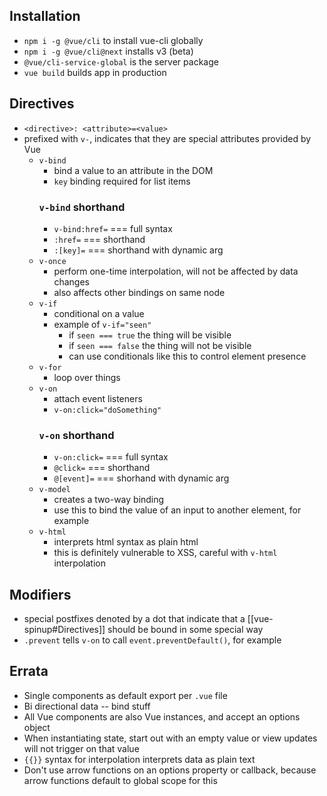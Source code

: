 ## Installation
- `npm i -g @vue/cli` to install vue-cli globally
- `npm i -g @vue/cli@next` installs v3 (beta)
- `@vue/cli-service-global` is the server package
- `vue build` builds app in production

## Directives
- `<directive>: <attribute>=<value>`
- prefixed with `v-`, indicates that they are special attributes provided by Vue
	- `v-bind`
		- bind a value to an attribute in the DOM
		- `key` binding required for list items
		### `v-bind` shorthand
		- `v-bind:href=` === full syntax
		- `:href=` === shorthand
		- `:[key]=` === shorthand with dynamic arg
	- `v-once`
		- perform one-time interpolation, will not be affected by data changes
		- also affects other bindings on same node
	- `v-if`
		- conditional on a value
		- example of `v-if="seen"`
			- if `seen === true` the thing will be visible
			- if `seen === false` the thing will not be visible
			- can use conditionals like this to control element presence
	- `v-for`
		- loop over things
	- `v-on`
		- attach event listeners
		- `v-on:click="doSomething"`
		### `v-on` shorthand
		- `v-on:click=` === full syntax
		- `@click=` === shorthand
		- `@[event]=` === shorhand with dynamic arg
	- `v-model`
		- creates a two-way binding
		- use this to bind the value of an input to another element, for example
	- `v-html`
		- interprets html syntax as plain html
		- this is definitely vulnerable to XSS, careful with `v-html` interpolation

## Modifiers

- special postfixes denoted by a dot that indicate that a [[vue-spinup#Directives]] should be bound in some special way
- `.prevent` tells `v-on` to call `event.preventDefault()`, for example

## Errata

- Single components as default export per `.vue` file
- Bi directional data -- bind stuff
- All Vue components are also Vue instances, and accept an options object
- When instantiating state, start out with an empty value or view updates will not trigger on that value
- `{{}}` syntax for interpolation interprets data as plain text
- Don't use arrow functions on an options property or callback, because arrow functions default to global scope for this